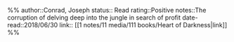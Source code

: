 %%
author::Conrad, Joseph
status:: Read
rating::Positive
notes::The corruption of delving deep into the jungle in search of profit
date-read::2018/06/30
link:: [[1 notes/11 media/111 books/Heart of Darkness|link]]
%%